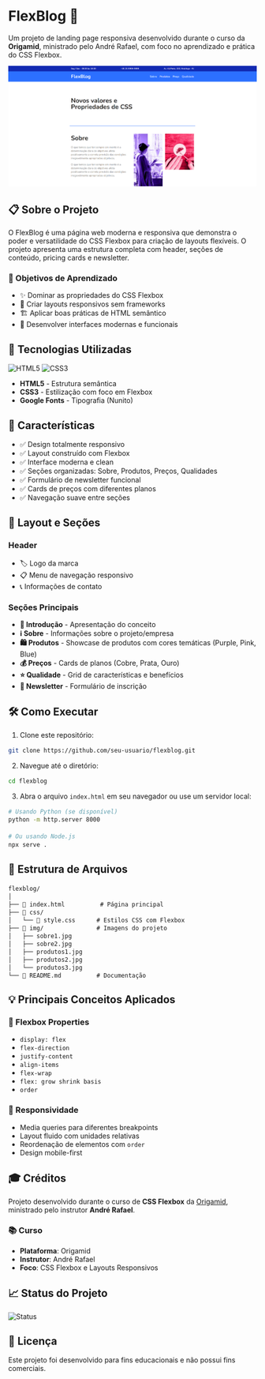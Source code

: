 # FlexBlog 🚀

Um projeto de landing page responsiva desenvolvido durante o curso da **Origamid**, ministrado pelo André Rafael, com foco no aprendizado e prática do CSS Flexbox.

![FlexBlog Preview](https://github.com/cssbreno/flexblog-project/blob/main/assets/preview.png)

## 📋 Sobre o Projeto

O FlexBlog é uma página web moderna e responsiva que demonstra o poder e versatilidade do CSS Flexbox para criação de layouts flexíveis. O projeto apresenta uma estrutura completa com header, seções de conteúdo, pricing cards e newsletter.

### 🎯 Objetivos de Aprendizado

- ✨ Dominar as propriedades do CSS Flexbox
- 📱 Criar layouts responsivos sem frameworks
- 🏗️ Aplicar boas práticas de HTML semântico
- 🎨 Desenvolver interfaces modernas e funcionais

## 🚀 Tecnologias Utilizadas

![HTML5](https://img.shields.io/badge/HTML5-E34F26?style=for-the-badge&logo=html5&logoColor=white)
![CSS3](https://img.shields.io/badge/CSS3-1572B6?style=for-the-badge&logo=css3&logoColor=white)

- **HTML5** - Estrutura semântica
- **CSS3** - Estilização com foco em Flexbox
- **Google Fonts** - Tipografia (Nunito)

## 📱 Características

- ✅ Design totalmente responsivo
- ✅ Layout construído com Flexbox
- ✅ Interface moderna e clean
- ✅ Seções organizadas: Sobre, Produtos, Preços, Qualidades
- ✅ Formulário de newsletter funcional
- ✅ Cards de preços com diferentes planos
- ✅ Navegação suave entre seções

## 🎨 Layout e Seções

### Header

- 🏷️ Logo da marca
- 📋 Menu de navegação responsivo
- 📞 Informações de contato

### Seções Principais

- **🎯 Introdução** - Apresentação do conceito
- **ℹ️ Sobre** - Informações sobre o projeto/empresa
- **🛍️ Produtos** - Showcase de produtos com cores temáticas (Purple, Pink, Blue)
- **💰 Preços** - Cards de planos (Cobre, Prata, Ouro)
- **⭐ Qualidade** - Grid de características e benefícios
- **📧 Newsletter** - Formulário de inscrição

## 🛠️ Como Executar

1. Clone este repositório:

```bash
git clone https://github.com/seu-usuario/flexblog.git
```

2. Navegue até o diretório:

```bash
cd flexblog
```

3. Abra o arquivo `index.html` em seu navegador ou use um servidor local:

```bash
# Usando Python (se disponível)
python -m http.server 8000

# Ou usando Node.js
npx serve .
```

## 📂 Estrutura de Arquivos

```
flexblog/
│
├── 📄 index.html          # Página principal
├── 📁 css/
│   └── 🎨 style.css      # Estilos CSS com Flexbox
├── 📁 img/               # Imagens do projeto
│   ├── sobre1.jpg
│   ├── sobre2.jpg
│   ├── produtos1.jpg
│   ├── produtos2.jpg
│   └── produtos3.jpg
└── 📖 README.md          # Documentação
```

## 💡 Principais Conceitos Aplicados

### 🔧 Flexbox Properties

- `display: flex`
- `flex-direction`
- `justify-content`
- `align-items`
- `flex-wrap`
- `flex: grow shrink basis`
- `order`

### 📱 Responsividade

- Media queries para diferentes breakpoints
- Layout fluido com unidades relativas
- Reordenação de elementos com `order`
- Design mobile-first

## 🎓 Créditos

Projeto desenvolvido durante o curso de **CSS Flexbox** da [Origamid](https://origamid.com/), ministrado pelo instrutor **André Rafael**.

### 📚 Curso

- **Plataforma**: Origamid
- **Instrutor**: André Rafael
- **Foco**: CSS Flexbox e Layouts Responsivos

## 📈 Status do Projeto

![Status](https://img.shields.io/badge/Status-Concluído-brightgreen?style=for-the-badge)

## 📄 Licença

Este projeto foi desenvolvido para fins educacionais e não possui fins comerciais.
